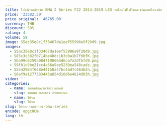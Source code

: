 ```yaml
---
title: ไฟหน้ารถสําหรับ BMW 2 Series F22 2014-2019 LED รถโคมไฟไฟวิ่งกลางวันแบบไดนามิกไฟเลี้ยวรถอุปกรณ์เสริม
price: '23382.50'
price_original: '46765.00'
currency: THB
discount: 50%
rating: 4
volume: 59
image: S5ac35e8c1f33467da1eef55996e9f20d9.jpg
images:
  - S5ac35e8c1f33467da1eef55996e9f20d9.jpg
  - S85c3c382f0714be48dc1b3c0a1b7f6bfK.jpg
  - Sba99c6259a0847198663d6ca7a2dfbfd9.png
  - S9fb1c9be21cc4a56a9ee5239ea548cadz.jpg
  - S5542984f668e44158a476c4ad7c464b2n.jpg
  - S6af9a1277383443a854d10d6e4614d03h.jpg
video: ''
categories:
  - name: รถยนต์และรถจักรยานยนต์
    slug: รถยนต-และรถจ-กรยานยนต
  - name: ไฟรถ
    slug: ไฟรถ
slug: ไฟหน-ารถส-าหร-bmw-series
encode: opgcUCm
lang: th
---
```

  